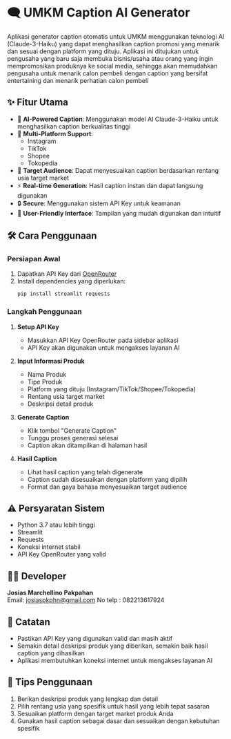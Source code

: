 # 🗨️ UMKM Caption AI Generator

Aplikasi generator caption otomatis untuk UMKM menggunakan teknologi AI (Claude-3-Haiku) yang dapat menghasilkan caption promosi yang menarik dan sesuai dengan platform yang dituju. Aplikasi ini ditujukan untuk pengusaha yang baru saja membuka bisnis/usaha atau orang yang ingin mempromosikan produknya ke social media, sehingga akan memudahkan pengusaha untuk menarik calon pembeli dengan caption yang bersifat entertaining dan menarik perhatian calon pembeli

## ✨ Fitur Utama

- 🤖 **AI-Powered Caption**: Menggunakan model AI Claude-3-Haiku untuk menghasilkan caption berkualitas tinggi
- 📱 **Multi-Platform Support**: 
  - Instagram
  - TikTok
  - Shopee
  - Tokopedia
- 🎯 **Target Audience**: Dapat menyesuaikan caption berdasarkan rentang usia target market
- ⚡ **Real-time Generation**: Hasil caption instan dan dapat langsung digunakan
- 🔒 **Secure**: Menggunakan sistem API Key untuk keamanan
- 🎨 **User-Friendly Interface**: Tampilan yang mudah digunakan dan intuitif

## 🛠️ Cara Penggunaan

### Persiapan Awal
1. Dapatkan API Key dari [OpenRouter](https://openrouter.ai/)
2. Install dependencies yang diperlukan:
   ```bash
   pip install streamlit requests
   ```

### Langkah Penggunaan
1. **Setup API Key**
   - Masukkan API Key OpenRouter pada sidebar aplikasi
   - API Key akan digunakan untuk mengakses layanan AI

2. **Input Informasi Produk**
   - Nama Produk
   - Tipe Produk
   - Platform yang dituju (Instagram/TikTok/Shopee/Tokopedia)
   - Rentang usia target market
   - Deskripsi detail produk

3. **Generate Caption**
   - Klik tombol "Generate Caption"
   - Tunggu proses generasi selesai
   - Caption akan ditampilkan di halaman hasil

4. **Hasil Caption**
   - Lihat hasil caption yang telah digenerate
   - Caption sudah disesuaikan dengan platform yang dipilih
   - Format dan gaya bahasa menyesuaikan target audience

## ⚠️ Persyaratan Sistem

- Python 3.7 atau lebih tinggi
- Streamlit
- Requests
- Koneksi internet stabil
- API Key OpenRouter yang valid

## 👨‍💻 Developer

**Josias Marchellino Pakpahan**  
Email: josiaspkphn@gmail.com
No telp : 082213617924

## 📝 Catatan

- Pastikan API Key yang digunakan valid dan masih aktif
- Semakin detail deskripsi produk yang diberikan, semakin baik hasil caption yang dihasilkan
- Aplikasi membutuhkan koneksi internet untuk mengakses layanan AI

## 🔑 Tips Penggunaan

1. Berikan deskripsi produk yang lengkap dan detail
2. Pilih rentang usia yang spesifik untuk hasil yang lebih tepat sasaran
3. Sesuaikan platform dengan target market produk Anda
4. Gunakan hasil caption sebagai dasar dan sesuaikan dengan kebutuhan spesifik
